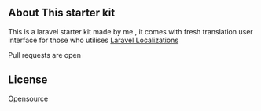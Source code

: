 
## About This starter kit

This is a laravel starter kit made by me , it comes with fresh translation user interface for those who utilises  [Laravel Localizations](https://laravel.com/docs/9.x/localization#main-content)

Pull requests are open



## License

Opensource
